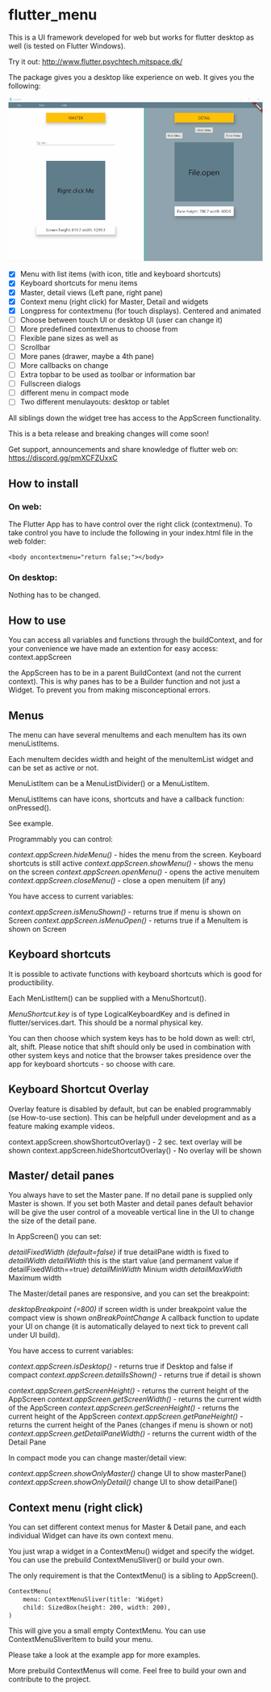 # flutter_menu

This is a UI framework developed for web but works for flutter desktop as well (is tested on Flutter Windows). 

Try it out: http://www.flutter.psychtech.mitspace.dk/

The package gives you a desktop like experience on web. It gives you the following:

![Example](screenshots/example5.gif)

- [x] Menu with list items (with icon, title and keyboard shortcuts)
- [x] Keyboard shortcuts for menu items
- [x] Master, detail views (Left pane, right pane)
- [X] Context menu (right click) for Master, Detail and widgets
- [X] Longpress for contextmenu (for touch displays). Centered and animated
- [ ] Choose between touch UI or desktop UI (user can change it)
- [ ] More predefined contextmenus to choose from
- [ ] Flexible pane sizes as well as 
- [ ] Scrollbar
- [ ] More panes (drawer, maybe a 4th pane)
- [ ] More callbacks on change
- [ ] Extra topbar to be used as toolbar or information bar
- [ ] Fullscreen dialogs
- [ ] different menu in compact mode
- [ ] Two different menulayouts: desktop or tablet

All siblings down the widget tree has access to the AppScreen functionality.
 
This is a beta release and breaking changes will come soon!

Get support, announcements and share knowledge of flutter web on: https://discord.gg/pmXCFZUxxC

## How to install

### On web:

The Flutter App has to have control over the right click (contextmenu).
To take control you have to include the following in your index.html file in the web folder:

```
<body oncontextmenu="return false;"></body>
```

### On desktop:

Nothing has to be changed.


## How to use

You can access all variables and functions through the buildContext, and for your convenience we have made an extention for easy access: context.appScreen

the AppScreen has to be in a parent BuildContext (and not the current context). This is why panes has to be a Builder function and not just a Widget. To prevent you from making misconceptional errors.

## Menus

The menu can have several menuItems and each menuItem has its own menuListItems.

Each menuItem decides width and height of the menuItemList widget and can be set as active or not.

MenuListItem can be a MenuListDivider() or a MenuListItem.

MenuListItems can have icons, shortcuts and have a callback function: onPressed().

See example.

Programmably you can control:

*context.appScreen.hideMenu()* - hides the menu from the screen. Keyboard shortcuts is still active
*context.appScreen.showMenu()* - shows the menu on the screen
*context.appScreen.openMenu()* - opens the active menuitem
*context.appScreen.closeMenu()* - close a open menuitem (if any)

You have access to current variables:

*context.appScreen.isMenuShown()* - returns true if menu is shown on Screen
*context.appScreen.isMenuOpen()* - returns true if a MenuItem is shown on Screen


## Keyboard shortcuts

It is possible to activate functions with keyboard shortcuts which is good for productibility.

Each MenListItem() can be supplied with a MenuShortcut().

*MenuShortcut.key* is of type LogicalKeyboardKey and is defined in flutter/services.dart. This should be a normal physical key. 

You can then choose which system keys has to be hold down as well: ctrl, alt, shift.
Please notice that shift should only be used in combination with other system keys and notice that the browser takes presidence over the app for keyboard shortcuts - so choose with care.


## Keyboard Shortcut Overlay

Overlay feature is disabled by default, but can be enabled programmably (se How-to-use section). This can be helpfull under development and as a feature making example videos.

context.appScreen.showShortcutOverlay()  - 2 sec. text overlay will be shown
context.appScreen.hideShortcutOverlay()  - No overlay will be shown

## Master/ detail panes

You always have to set the Master pane. If no detail pane is supplied only Master is shown.
If you set both Master and detail panes default behavior will be give the user control of a moveable vertical line in the UI to change the size of the detail pane.

In AppScreen() you can set:

*detailFixedWidth (default=false)* if true detailPane width is fixed to *detailWidth*
*detailWidth* this is the start value (and permanent value if detailFixedWidth==true)
*detailMinWidth* Minium width
*detailMaxWidth* Maximum width

The Master/detail panes are responsive, and you can set the breakpoint:

*desktopBreakpoint (=800)* if screen width is under breakpoint value the compact view is shown
*onBreakPointChange* A callback function to update your UI on change (it is automatically delayed to next tick to prevent call under UI build).

You have access to current variables:

*context.appScreen.isDesktop()* - returns true if Desktop and false if compact
*context.appScreen.detailIsShown()* - returns true if detail is shown

*context.appScreen.getScreenHeight()* - returns the current height of the AppScreen
*context.appScreen.getScreenWidth()* - returns the current width of the AppScreen
*context.appScreen.getScreenHeight()* - returns the current height of the AppScreen
*context.appScreen.getPaneHeight()* - returns the current height of the Panes (changes if menu is shown or not)
*context.appScreen.getDetailPaneWidth()* - returns the current width of the Detail Pane

In compact mode you can change master/detail view:

*context.appScreen.showOnlyMaster()*  change UI to show masterPane()
*context.appScreen.showOnlyDetail()* change UI to show detailPane() 

## Context menu (right click)

You can set different context menus for Master & Detail pane, and each individual Widget can have its own context menu.


You just wrap a widget in a ContextMenu() widget and specify the widget. You can use the prebuild ContextMenuSliver() or build your own. 

The only requirement is that the ContextMenu() is a sibling to AppScreen(). 

```
ContextMenu(
    menu: ContextMenuSliver(title: 'Widget)
    child: SizedBox(height: 200, width: 200),
)
```

This will give you a small empty ContextMenu. You can use ContextMenuSliverItem to build your menu.

Please take a look at the example app for more examples.

More prebuild ContextMenus will come. Feel free to build your own and contribute to the project.



